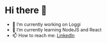 # Hi there 👋

- 🔭 I’m currently working on Loggi
- 🌱 I’m currently learning NodeJS and React
- 📫 How to reach me: <a href="https://www.linkedin.com/in/luizrioja/">LinkedIn</a>
